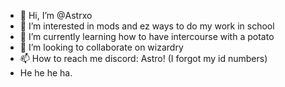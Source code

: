 - 👋 Hi, I’m @Astrxo
- 👀 I’m interested in mods and ez ways to do my work in school
- 🌱 I’m currently learning how to have intercourse with a potato
- 💞️ I’m looking to collaborate on wizardry
- 📫 How to reach me discord: Astro! (I forgot my id numbers)
- He he he ha.
<!---
Astrxo/Astrxo is a ✨ special ✨ repository because its `README.md` (this file) appears on your GitHub profile.
You can click the Preview link to take a look at your changes.
--->
